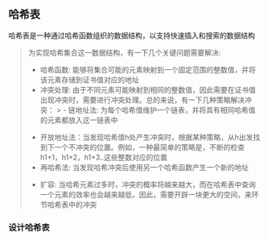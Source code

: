 ## 哈希表

哈希表是一种通过哈希函数组织的数据结构，以支持快速插入和搜索的数据结构

> 为实现哈希集合这一数据结构，有一下几个关键问题需要解决:
> * 哈希函数: 能够将集合可能的元素映射到一个固定范围的整数值，并将该元素存储到证书值对应的地址
> * 冲突处理: 由于不同元素可能映射到相同的整数值，因此需要在证书值出现冲突时，需要进行冲突处理。总的来说，有一下几种策略解决冲突：
    >  - 链地址法: 为每个哈希值维护一个链表，并将具有相同哈希值的元素都放入这一链表中
>  - 开放地址法：当发现哈希值h处产生冲突时，根据某种策略，从h出发找到下一个不冲突的位置。例如，一种最简单的策略是，不断的检查h1+1，h1+2，h1+3..这些整数对应的位置
>  - 再哈希法: 当发现哈希冲突后使用另一个哈希函数产生一个新的地址
> * 扩容: 当哈希元素过多时，冲突的概率将越来越大，而在哈希表中查询一个元素的效率也会越来越低，因此，需要开辟一块更大的空间，来环节哈希表中的冲突


### 设计哈希表
